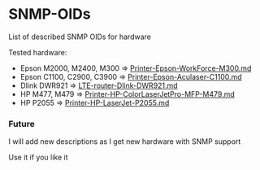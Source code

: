 # SNMP-OIDs
List of described SNMP OIDs for hardware

Tested hardware:
- Epson M2000, M2400, M300 => [Printer-Epson-WorkForce-M300.md](Printer-Epson-WorkForce-M300.md)
- Epson C1100, C2900, C3900 => [Printer-Epson-Aculaser-C1100.md](Printer-Epson-Aculaser-C1100.md)
- Dlink DWR921 => [LTE-router-Dlink-DWR921.md](LTE-router-Dlink-DWR921.md)
- HP M477, M479 => [Printer-HP-ColorLaserJetPro-MFP-M479.md](Printer-HP-ColorLaserJetPro-MFP-M479.md)
- HP P2055 => [Printer-HP-LaserJet-P2055.md](Printer-HP-LaserJet-P2055.md)



### Future
I will add new descriptions as I get new hardware with SNMP support


Use it if you like it
